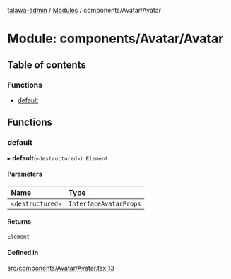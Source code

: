 [talawa-admin](../README.md) / [Modules](../modules.md) / components/Avatar/Avatar

# Module: components/Avatar/Avatar

## Table of contents

### Functions

- [default](components_Avatar_Avatar.md#default)

## Functions

### default

▸ **default**(`«destructured»`): `Element`

#### Parameters

| Name | Type |
| :------ | :------ |
| `«destructured»` | `InterfaceAvatarProps` |

#### Returns

`Element`

#### Defined in

[src/components/Avatar/Avatar.tsx:13](https://github.com/wingman47/talawa-admin/blob/b199b2f/src/components/Avatar/Avatar.tsx#L13)
